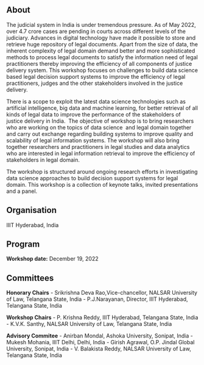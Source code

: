## About
The judicial system in India is under tremendous pressure. As of May 2022, over 4.7 crore cases are pending in courts across different levels of the judiciary. Advances in digital technology  have made it possible to store and retrieve huge repository of legal documents.    Apart from the size of data, the inherent complexity of legal domain demand better and more sophisticated methods to process legal documents to satisfy the information need of legal practitioners thereby improving the efficiency of all components of justice delivery system. This workshop focuses on  challenges to build data science based legal decision support systems  to improve the efficiency of legal practitioners, judges and the other stakeholders involved in the justice delivery. 

There is a scope to exploit the latest data science technologies such as artificial intelligence, big data and machine learning,  for better  retrieval of all kinds of legal data to improve the performance of the stakeholders of  justice delivery in India.  The objective of workshop is to bring researchers who are working on the topics of data science  and legal domain together and carry out exchange regarding building systems to improve quality and scalability of  legal information systems. The workshop will also bring together researchers and practitioners in legal studies and data analytics who are interested in legal information retrieval to improve the efficiency of stakeholders in legal domain.

The workshop is structured around ongoing research efforts in investigating data science approaches to build decision support systems for legal domain.  This workshop is a collection of  keynote talks, invited presentations and a panel.

## Organisation
IIIT Hyderabad, India

## Program
**Workshop date:** December 19, 2022

## Committees
**Honorary Chairs**
    - Srikrishna Deva Rao,Vice-chancellor,
      NALSAR University of Law, Telangana State, India 
    - P.J.Narayanan, Director, 
      IIIT Hyderabad, Telangana State, India

**Workshop Chairs**
    - P. Krishna Reddy, 
      IIIT Hyderabad, Telangana State, India
    - K.V.K. Santhy, 
      NALSAR University of Law, Telangana State,  India

**Advisory Commitee**
    - Anirban Mondal, 
      Ashoka University, Sonipat, India
    - Mukesh Mohania, 
      IIIT Delhi, Delhi, India
    - Girish Agrawal,
      O.P. Jindal Global University, Sonipat, India
    - V. Balakista Reddy, 
      NALSAR University of Law, Telangana State, India 